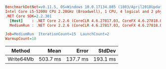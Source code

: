 ``` ini

BenchmarkDotNet=v0.11.5, OS=Windows 10.0.17134.885 (1803/April2018Update/Redstone4)
Intel Core i5-5200U CPU 2.20GHz (Broadwell), 1 CPU, 4 logical and 2 physical cores
.NET Core SDK=2.2.301
  [Host]    : .NET Core 2.2.6 (CoreCLR 4.6.27817.03, CoreFX 4.6.27818.02), 64bit RyuJIT
  MediumRun : .NET Core 2.2.6 (CoreCLR 4.6.27817.03, CoreFX 4.6.27818.02), 64bit RyuJIT

Job=MediumRun  IterationCount=15  LaunchCount=2  
WarmupCount=10  

```
|    Method |     Mean |    Error |   StdDev |
|---------- |---------:|---------:|---------:|
| Write64Mb | 503.7 ms | 137.7 ms | 193.1 ms |
